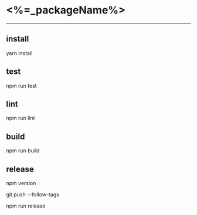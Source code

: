 # <%=_packageName%>
---

## install

yarn install

## test

npm run test

## lint

npm run lint

## build

npm run build

## release

npm version <version>

git push --follow-tags

npm run release
